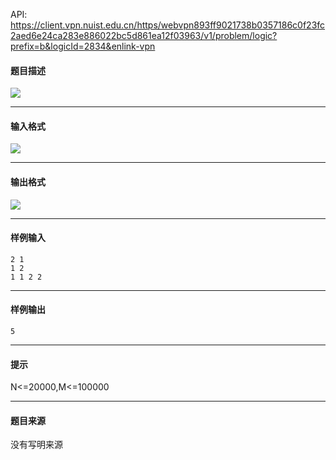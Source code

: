 API: https://client.vpn.nuist.edu.cn/https/webvpn893ff9021738b0357186c0f23fc2aed6e24ca283e886022bc5d861ea12f03963/v1/problem/logic?prefix=b&logicId=2834&enlink-vpn

#### 题目描述

![](../file/2834_0.jpg)

---

#### 输入格式

![](../file/2834_0.jpg)

---

#### 输出格式

![](../file/2834_0.jpg)

---

#### 样例输入
```
2 1
1 2
1 1 2 2

```

---

#### 样例输出
```
5
```

---

#### 提示

N<=20000,M<=100000

---

#### 题目来源

没有写明来源